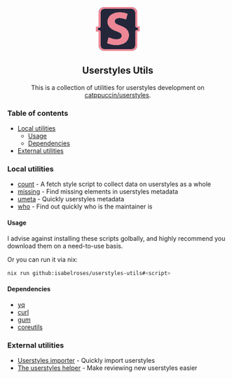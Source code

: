 <p align="center">
    <img alt="Sylus Logo" src="assets/stylus.webp" width="100">
    <h2 align="center">Userstyles Utils</h3>
</p>

<p align="center">
    This is a collection of utilities for userstyles development on <a href="https://github.com/catppuccin/userstyles">catppuccin/userstyles</a>.
</p>

### Table of contents

<!--toc:start-->
- [Local utilities](#local-utilities)
  - [Usage](#usage)
  - [Dependencies](#dependencies)
- [External utilities](#external-utilities)
<!--toc:end-->

### Local utilities

- [count](./src/count.sh) - A fetch style script to collect data on userstyles as a whole
- [missing](./src/missing.sh) - Find missing elements in userstyles metadata
- [umeta](./src/umeta.sh) - Quickly userstyles metadata
- [who](./src/who.sh) - Find out quickly who is the maintainer is

#### Usage

I advise against installing these scripts golbally, and highly recommend you download them on a need-to-use basis.

Or you can run it via nix:
```sh
nix run github:isabelroses/userstyles-utils#<script>
```

#### Dependencies

- [yq](https://github.com/mikefarah/yq)
- [curl](https://curl.se/)
- [gum](https://github.com/charmbracelet/gum)
- [coreutils](https://www.gnu.org/software/coreutils/)


### External utilities

- [Userstyles importer](https://github.com/uncenter/catppuccin-all-userstyles-import) - Quickly import userstyles
- [The userstyles helper](https://github.com/uncenter/ctp-userstyles-helper) - Make reviewing new userstyles easier
